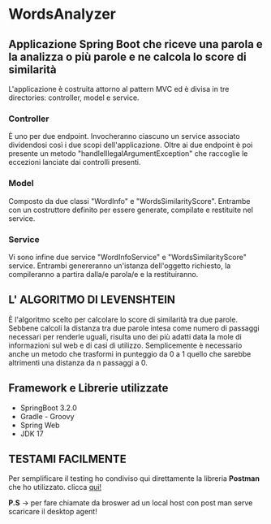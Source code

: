 # WordsAnalyzer

## Applicazione Spring Boot che riceve una parola e la analizza o più parole e ne calcola lo score di similarità

L'applicazione è costruita attorno al pattern MVC ed è divisa in tre directories: controller, model e service.


### Controller
È uno per due endpoint. Invocheranno ciascuno un service associato dividendosi così i due scopi dell'applicazione. Oltre ai due endpoint è poi presente un metodo "handleIllegalArgumentException" che raccoglie le eccezioni lanciate dai controlli presenti.
### Model
Composto da due classi "WordInfo" e "WordsSimilarityScore". Entrambe con un costruttore definito per essere generate, compilate e  restituite nel service.
### Service
Vi sono infine due service "WordInfoService" e "WordsSimilarityScore" service. Entrambi genereranno un'istanza dell'oggetto richiesto, la compileranno a partira dalla/e parola/e e la restituiranno.

## L' ALGORITMO DI LEVENSHTEIN
È l'algoritmo scelto per calcolare lo score di similarità tra due parole. Sebbene calcoli la distanza tra due parole intesa come numero di passaggi necessari per renderle uguali, risulta uno dei più adatti data la mole di informazioni sul web e di casi di utilizzo. Semplicemente è necessario anche un metodo che trasformi in punteggio da 0 a 1 quello che sarebbe altrimenti una distanza da n passaggi a 0. 

## Framework e Librerie utilizzate
* SpringBoot 3.2.0    
* Gradle - Groovy   
* Spring Web          
* JDK 17    

## TESTAMI FACILMENTE
Per semplificare il testing ho condiviso qui direttamente la libreria **Postman** che ho utilizzato. clicca [qui!](https://progettosbloviselliandrea.postman.co/workspace/New-Team-Workspace~b2d02203-2a9a-47ed-867e-79b9a8e2c608/collection/27730869-0b39419f-0fb8-4286-98e5-d2141fad1096?action=share&creator=27730869)

**P.S** -> per fare chiamate da broswer ad un local host con post man serve scaricare il desktop agent!



